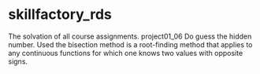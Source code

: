 # skillfactory_rds
The solvation of all course assignments.
project01_06
Do guess the hidden number. Used the bisection method is a root-finding method that applies to any continuous functions for which one knows two values with opposite signs.
